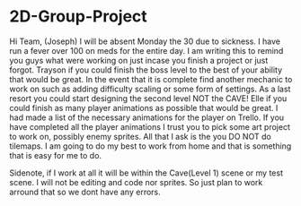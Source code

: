 # 2D-Group-Project

Hi Team, (Joseph) I will be absent Monday the 30 due to sickness. I have run a fever over 100 on meds for the entire day. I am writing this to remind you guys what were working on just incase you finish a project or just forgot.
Trayson if you could finish the boss level to the best of your ability that would be great. In the event that it is complete find another mechanic to work on such as adding difficulty scaling or some form of settings. As a last resort you could start designing the second level
NOT the CAVE!
Elle if you could finish as many player animations as possible that would be great. I had made a list of the necessary animations for the player on Trello. If you have completed all the player animations I trust you to pick some art project to work on, possibly enemy sprites.
All that I ask is the you DO NOT do tilemaps. I am going to do my best to work from home and that is something that is easy for me to do. 

Sidenote, if I work at all it will be within the Cave(Level 1) scene or my test scene. I will not be editing and code nor sprites. So just plan to work arround that so we dont have any errors.
